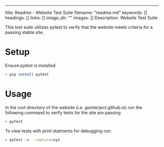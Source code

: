 ---
title: Readme - Website Test Suite
filename: "readme.md"
keywords: []
headings: []
links: []
image_dir: ""
images: []
Description: Website Test Suite

This test suite utilizes pytest to verify that the website meets criteria for a passing stable site.


# Setup
Ensure pytest is installed:

```bash
> pip install pytest
```


# Usage
In the root directory of the website (i.e. gointerject.github.io) run the following command to verify tests for the site are passing

```bash
> pytest
```


To view tests with print statments for debugging run:

```bash
> pytest -v --capture=sys
```